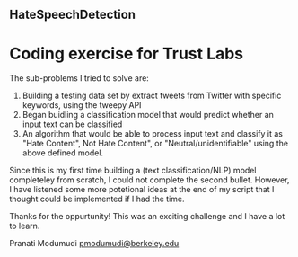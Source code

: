 ## HateSpeechDetection
# Coding exercise for Trust Labs

The sub-problems I tried to solve are:
1) Building a testing data set by extract tweets from Twitter with specific keywords, using the tweepy API 
2) Began buidling a classification model that would predict whether an input text can be classified 
3) An algorithm that would be able to process input text and classify it as "Hate Content", 
Not Hate Content", or "Neutral/unidentifiable" using the above defined model.

Since this is my first time building a (text classification/NLP) model completeley from scratch, I could not complete
the second bullet. However, I have listened some more potetional ideas at the end of my script that I thought could be implemented if I had the time.

Thanks for the oppurtunity! This was an exciting challenge and I have a lot to learn.

Pranati Modumudi
pmodumudi@berkeley.edu
